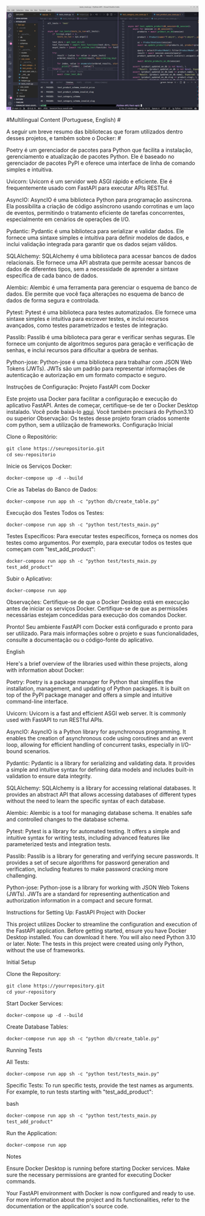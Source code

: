 ![tests](img/fastapi.png)


#Multilingual Content   (Portuguese, English) #

A seguir um breve resumo das bibliotecas que foram utilizados dentro desses projetos, e também sobre o Docker: #

Poetry é um gerenciador de pacotes para Python que facilita a instalação, gerenciamento e atualização de pacotes Python. Ele é baseado no gerenciador de pacotes PyPI e oferece uma interface de linha de comando simples e intuitiva.

Uvicorn: Uvicorn é um servidor web ASGI rápido e eficiente. Ele é frequentemente usado com FastAPI para executar APIs RESTful.

AsyncIO: AsyncIO é uma biblioteca Python para programação assíncrona. Ela possibilita a criação de código assíncrono usando corrotinas e um laço de eventos, permitindo o tratamento eficiente de tarefas concorrentes, especialmente em cenários de operações de I/O.

Pydantic: Pydantic é uma biblioteca para serializar e validar dados. Ele fornece uma sintaxe simples e intuitiva para definir modelos de dados, e inclui validação integrada para garantir que os dados sejam válidos.

SQLAlchemy: SQLAlchemy é uma biblioteca para acessar bancos de dados relacionais. Ele fornece uma API abstrata que permite acessar bancos de dados de diferentes tipos, sem a necessidade de aprender a sintaxe específica de cada banco de dados.

Alembic: Alembic é uma ferramenta para gerenciar o esquema de banco de dados. Ele permite que você faça alterações no esquema de banco de dados de forma segura e controlada.

Pytest: Pytest é uma biblioteca para testes automatizados. Ele fornece uma sintaxe simples e intuitiva para escrever testes, e inclui recursos avançados, como testes parametrizados e testes de integração.

Passlib: Passlib é uma biblioteca para gerar e verificar senhas seguras. Ele fornece um conjunto de algoritmos seguros para geração e verificação de senhas, e inclui recursos para dificultar a quebra de senhas.

Python-jose: Python-jose é uma biblioteca para trabalhar com JSON Web Tokens (JWTs). JWTs são um padrão para representar informações de autenticação e autorização em um formato compacto e seguro.


Instruções de Configuração: Projeto FastAPI com Docker

Este projeto usa Docker para facilitar a configuração e execução do aplicativo FastAPI. Antes de começar, certifique-se de ter o Docker Desktop instalado. Você pode baixá-lo [aqui](https://www.docker.com/products/docker-desktop/).
Você também precisará do Python3.10 ou superior
Observação: Os testes desse projeto foram criados somente com python, sem a utilização de frameworks.
Configuração Inicial

Clone o Repositório:

    git clone https://seurepositorio.git
    cd seu-repositorio

Inicie os Serviços Docker:

    docker-compose up -d --build


Crie as Tabelas do Banco de Dados:

    docker-compose run app sh -c "python db/create_table.py"

Execução dos Testes
    Todos os Testes:
    
    docker-compose run app sh -c "python test/tests_main.py"

Testes Específicos:
Para executar testes específicos, forneça os nomes dos testes como argumentos. Por exemplo, para executar todos os testes que começam com "test_add_product":

    docker-compose run app sh -c "python test/tests_main.py test_add_product"

Subir o Aplicativo:

    docker-compose run app

Observações:
    Certifique-se de que o Docker Desktop está em execução antes de iniciar os serviços Docker.
    Certifique-se de que as permissões necessárias estejam concedidas para execução dos comandos Docker.

Pronto! Seu ambiente FastAPI com Docker está configurado e pronto para ser utilizado. Para mais informações sobre o projeto e suas funcionalidades, consulte a documentação ou o código-fonte do aplicativo.




English


Here's a brief overview of the libraries used within these projects, along with information about Docker:

Poetry: Poetry is a package manager for Python that simplifies the installation, management, and updating of Python packages. It is built on top of the PyPI package manager and offers a simple and intuitive command-line interface.

Uvicorn: Uvicorn is a fast and efficient ASGI web server. It is commonly used with FastAPI to run RESTful APIs.

AsyncIO: AsyncIO is a Python library for asynchronous programming. It enables the creation of asynchronous code using coroutines and an event loop, allowing for efficient handling of concurrent tasks, especially in I/O-bound scenarios.

Pydantic: Pydantic is a library for serializing and validating data. It provides a simple and intuitive syntax for defining data models and includes built-in validation to ensure data integrity.

SQLAlchemy: SQLAlchemy is a library for accessing relational databases. It provides an abstract API that allows accessing databases of different types without the need to learn the specific syntax of each database.

Alembic: Alembic is a tool for managing database schema. It enables safe and controlled changes to the database schema.

Pytest: Pytest is a library for automated testing. It offers a simple and intuitive syntax for writing tests, including advanced features like parameterized tests and integration tests.

Passlib: Passlib is a library for generating and verifying secure passwords. It provides a set of secure algorithms for password generation and verification, including features to make password cracking more challenging.

Python-jose: Python-jose is a library for working with JSON Web Tokens (JWTs). JWTs are a standard for representing authentication and authorization information in a compact and secure format.


Instructions for Setting Up: FastAPI Project with Docker

This project utilizes Docker to streamline the configuration and execution of the FastAPI application. Before getting started, ensure you have Docker Desktop installed. You can download it here.
You will also need Python 3.10 or later.
Note: The tests in this project were created using only Python, without the use of frameworks.

Initial Setup

  Clone the Repository:

    git clone https://yourrepository.git
    cd your-repository

Start Docker Services:

    docker-compose up -d --build

Create Database Tables:

    docker-compose run app sh -c "python db/create_table.py"

Running Tests

  All Tests:

    docker-compose run app sh -c "python test/tests_main.py"

Specific Tests:
To run specific tests, provide the test names as arguments. For example, to run tests starting with "test_add_product":

bash

    docker-compose run app sh -c "python test/tests_main.py test_add_product"

Run the Application:

    docker-compose run app

Notes

  Ensure Docker Desktop is running before starting Docker services.
  Make sure the necessary permissions are granted for executing Docker commands.

Your FastAPI environment with Docker is now configured and ready to use. For more information about the project and its functionalities, refer to the documentation or the application's source code.

